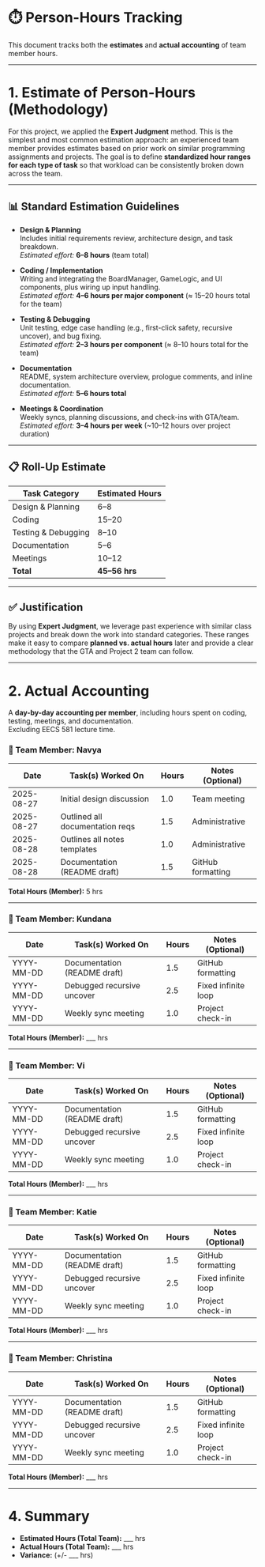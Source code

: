 # ⏱️ Person-Hours Tracking

This document tracks both the **estimates** and **actual accounting** of team member hours.

---

# 1. Estimate of Person-Hours (Methodology)

For this project, we applied the **Expert Judgment** method. This is the simplest and most common estimation approach: an experienced team member provides estimates based on prior work on similar programming assignments and projects. The goal is to define **standardized hour ranges for each type of task** so that workload can be consistently broken down across the team.

---

## 📊 Standard Estimation Guidelines

- **Design & Planning**  
  Includes initial requirements review, architecture design, and task breakdown.  
  _Estimated effort:_ **6–8 hours** (team total)

- **Coding / Implementation**  
  Writing and integrating the BoardManager, GameLogic, and UI components, plus wiring up input handling.  
  _Estimated effort:_ **4–6 hours per major component** (≈ 15–20 hours total for the team)

- **Testing & Debugging**  
  Unit testing, edge case handling (e.g., first-click safety, recursive uncover), and bug fixing.  
  _Estimated effort:_ **2–3 hours per component** (≈ 8–10 hours total for the team)

- **Documentation**  
  README, system architecture overview, prologue comments, and inline documentation.  
  _Estimated effort:_ **5–6 hours total**

- **Meetings & Coordination**  
  Weekly syncs, planning discussions, and check-ins with GTA/team.  
  _Estimated effort:_ **3–4 hours per week** (~10–12 hours over project duration)

---

## 📋 Roll-Up Estimate

| Task Category       | Estimated Hours |
| ------------------- | --------------- |
| Design & Planning   | 6–8             |
| Coding              | 15–20           |
| Testing & Debugging | 8–10            |
| Documentation       | 5–6             |
| Meetings            | 10–12           |
| **Total**           | **45–56 hrs**   |

---

## ✅ Justification

By using **Expert Judgment**, we leverage past experience with similar class projects and break down the work into standard categories. These ranges make it easy to compare **planned vs. actual hours** later and provide a clear methodology that the GTA and Project 2 team can follow.

---

# 2. Actual Accounting

A **day-by-day accounting per member**, including hours spent on coding, testing, meetings, and documentation.  
Excluding EECS 581 lecture time.

### 👤 Team Member: Navya

| Date       | Task(s) Worked On               | Hours | Notes (Optional)  |
| ---------- | ------------------------------- | ----- | ----------------- |
| 2025-08-27 | Initial design discussion       | 1.0   | Team meeting      |
| 2025-08-27 | Outlined all documentation reqs | 1.5   | Administrative    |
| 2025-08-28 | Outlines all notes templates    | 1.0   | Administrative    |
| 2025-08-28 | Documentation (README draft)    | 1.5   | GitHub formatting |

**Total Hours (Member):** 5 hrs

---

### 👤 Team Member: Kundana

| Date       | Task(s) Worked On            | Hours | Notes (Optional)    |
| ---------- | ---------------------------- | ----- | ------------------- |
| YYYY-MM-DD | Documentation (README draft) | 1.5   | GitHub formatting   |
| YYYY-MM-DD | Debugged recursive uncover   | 2.5   | Fixed infinite loop |
| YYYY-MM-DD | Weekly sync meeting          | 1.0   | Project check-in    |

**Total Hours (Member):** \_\_\_ hrs

---

### 👤 Team Member: Vi

| Date       | Task(s) Worked On            | Hours | Notes (Optional)    |
| ---------- | ---------------------------- | ----- | ------------------- |
| YYYY-MM-DD | Documentation (README draft) | 1.5   | GitHub formatting   |
| YYYY-MM-DD | Debugged recursive uncover   | 2.5   | Fixed infinite loop |
| YYYY-MM-DD | Weekly sync meeting          | 1.0   | Project check-in    |

**Total Hours (Member):** \_\_\_ hrs

---

### 👤 Team Member: Katie

| Date       | Task(s) Worked On            | Hours | Notes (Optional)    |
| ---------- | ---------------------------- | ----- | ------------------- |
| YYYY-MM-DD | Documentation (README draft) | 1.5   | GitHub formatting   |
| YYYY-MM-DD | Debugged recursive uncover   | 2.5   | Fixed infinite loop |
| YYYY-MM-DD | Weekly sync meeting          | 1.0   | Project check-in    |

**Total Hours (Member):** \_\_\_ hrs

---

### 👤 Team Member: Christina

| Date       | Task(s) Worked On            | Hours | Notes (Optional)    |
| ---------- | ---------------------------- | ----- | ------------------- |
| YYYY-MM-DD | Documentation (README draft) | 1.5   | GitHub formatting   |
| YYYY-MM-DD | Debugged recursive uncover   | 2.5   | Fixed infinite loop |
| YYYY-MM-DD | Weekly sync meeting          | 1.0   | Project check-in    |

**Total Hours (Member):** \_\_\_ hrs

---

# 4. Summary

- **Estimated Hours (Total Team):** \_\_\_ hrs
- **Actual Hours (Total Team):** \_\_\_ hrs
- **Variance:** (+/- \_\_\_ hrs)
